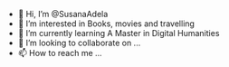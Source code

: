 - 👋 Hi, I’m @SusanaAdela
- 👀 I’m interested in Books, movies and travelling 
- 🌱 I’m currently learning A Master in Digital Humanities
- 💞️ I’m looking to collaborate on ...
- 📫 How to reach me ...

<!---
SusanaAdela/SusanaAdela is a ✨ special ✨ repository because its `README.md` (this file) appears on your GitHub profile.
You can click the Preview link to take a look at your changes.
--->
